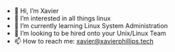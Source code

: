 - 👋 Hi, I’m Xavier
- 👀 I’m interested in all things linux
- 🌱 I’m currently learning Linux System Administration
- 💞️ I’m looking to be hired onto your Unix/Linux Team
- 📫 How to reach me: xavier@xavierphillips.tech

<!---
sudo-xay/sudo-xay is a ✨ special ✨ repository because its `README.md` (this file) appears on your GitHub profile.
You can click the Preview link to take a look at your changes.
--->
